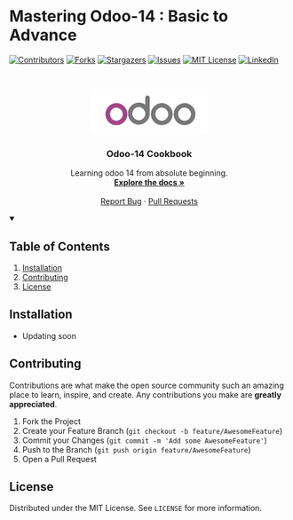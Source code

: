 # Mastering Odoo-14 : Basic to Advance

[![Contributors][contributors-shield]][contributors-url]
[![Forks][forks-shield]][forks-url]
[![Stargazers][stars-shield]][stars-url]
[![Issues][issues-shield]][issues-url]
[![MIT License][license-shield]][license-url]
[![LinkedIn][linkedin-shield]][linkedin-url]

<!-- PROJECT LOGO -->

<br />
<p align="center">
  <a href="https://github.com/KamrulSh/odoo14-cookbook">
    <img src="images/odoo.png" alt="Logo" width="210" height=80">
  </a>

  <h3 align="center">Odoo-14 Cookbook</h3>

  <p align="center">
    Learning odoo 14 from absolute beginning.
    <br />
    <a href="https://github.com/KamrulSh/odoo14-cookbook"><strong>Explore the docs »</strong></a>
    <br />
    <br />
    <a href="https://github.com/KamrulSh/odoo14-cookbook/issues">Report Bug</a>
    ·
    <a href="https://github.com/KamrulSh/odoo14-cookbook/pulls">Pull Requests</a>
  </p>
</p>

<!-- TABLE OF CONTENTS -->

<details open="open">
  <summary><h2>Table of Contents</h2></summary>
  <ol>
    <li><a href="#installation">Installation</a></li>
    <li><a href="#contributing">Contributing</a></li>
    <li><a href="#license">License</a></li>
  </ol>
</details>

<!-- INSTALLATION -->

## Installation

- Updating soon

<!-- CONTRIBUTING -->

## Contributing

Contributions are what make the open source community such an amazing place to learn, inspire, and create. Any contributions you make are **greatly appreciated**.

1. Fork the Project
2. Create your Feature Branch (`git checkout -b feature/AwesomeFeature`)
3. Commit your Changes (`git commit -m 'Add some AwesomeFeature'`)
4. Push to the Branch (`git push origin feature/AwesomeFeature`)
5. Open a Pull Request

<!-- LICENSE -->

## License

Distributed under the MIT License. See `LICENSE` for more information.

<!-- MARKDOWN LINKS & IMAGES -->

[contributors-shield]: https://img.shields.io/github/contributors/kamrulSh/odoo14-cookbook.svg?style=for-the-badge
[contributors-url]: https://github.com/KamrulSh/odoo14-cookbook/graphs/contributors
[forks-shield]: https://img.shields.io/github/forks/KamrulSh/odoo14-cookbook.svg?style=for-the-badge
[forks-url]: https://github.com/KamrulSh/odoo14-cookbook/network/members
[stars-shield]: https://img.shields.io/github/stars/KamrulSh/odoo14-cookbook.svg?style=for-the-badge
[stars-url]: https://github.com/KamrulSh/odoo14-cookbook/stargazers
[issues-shield]: https://img.shields.io/github/issues/KamrulSh/odoo14-cookbook.svg?style=for-the-badge
[issues-url]: https://github.com/KamrulSh/odoo14-cookbook/issues
[license-shield]: https://img.shields.io/github/license/KamrulSh/odoo14-cookbook.svg?style=for-the-badge
[license-url]: https://github.com/KamrulSh/odoo14-cookbook/blob/main/LICENSE
[linkedin-shield]: https://img.shields.io/badge/LinkedIn-0077B5?style=for-the-badge&logo=linkedin&logoColor=white
[linkedin-url]: https://linkedin.com/in/mdkamrulshahin
